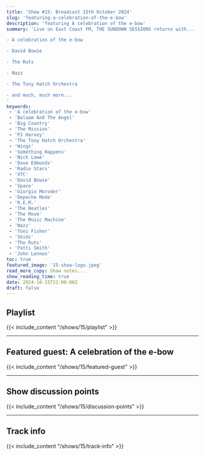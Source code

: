 ```yaml
---
title: 'Show #15: Broadcast 15th October 2024'
slug: 'featuring-a-celebration-of-the-e-bow'
description: 'featuring A celebration of the e-bow'
summary: 'Live on East Coast FM, THE SUNDOWN SESSIONS returns with...

- A celebration of the e-bow

- David Bowie

- The Ruts

- Nazz

- The Tony Hatch Orchestra

- and much, much more...
'
keywords:
 - 'A celebration of the e-bow'
 - 'Balaam And The Angel'
 - 'Big Country'
 - 'The Mission'
 - 'PJ Harvey'
 - 'The Tony Hatch Orchestra'
 - 'Wings'
 - 'Something Happens'
 - 'Nick Lowe'
 - 'Dave Edmunds'
 - 'Radio Stars'
 - 'XTC'
 - 'David Bowie'
 - 'Space'
 - 'Giorgio Moroder'
 - 'Depeche Mode'
 - 'R.E.M.'
 - 'The Beatles'
 - 'The Move'
 - 'The Music Machine'
 - 'Nazz'
 - 'Toni Fisher'
 - 'Skids'
 - 'The Ruts'
 - 'Patti Smith'
 - 'John Lennon'
toc: true
featured_image: '15-show-logo.jpeg'
read_more_copy: Show notes...
show_reading_time: true
date: 2024-10-15T22:00:00Z
draft: false
---
```


## Playlist
{{< include_content "/shows/15/playlist" >}}

---

## Featured guest: A celebration of the e-bow
{{< include_content "/shows/15/featured-guest" >}}

---

## Show discussion points
{{< include_content "/shows/15/discussion-points" >}}

---

## Track info
{{< include_content "/shows/15/track-info" >}}
